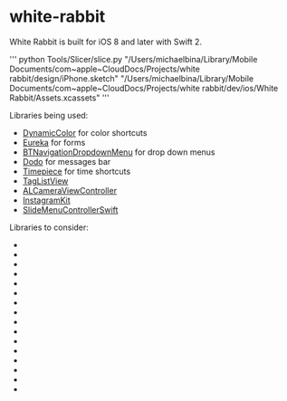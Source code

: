 # white-rabbit

White Rabbit is built for iOS 8 and later with Swift 2.

'''
python Tools/Slicer/slice.py "/Users/michaelbina/Library/Mobile Documents/com~apple~CloudDocs/Projects/white rabbit/design/iPhone.sketch" "/Users/michaelbina/Library/Mobile Documents/com~apple~CloudDocs/Projects/white rabbit/dev/ios/White Rabbit/Assets.xcassets"
'''

Libraries being used:

* [DynamicColor](https://github.com/yannickl/DynamicColor) for color shortcuts
* [Eureka](https://github.com/xmartlabs/Eureka) for forms
* [BTNavigationDropdownMenu](https://github.com/PhamBaTho/BTNavigationDropdownMenu) for drop down menus
* [Dodo](https://github.com/exchangegroup/Dodo) for messages bar
* [Timepiece](https://github.com/naoty/Timepiece) for time shortcuts
* [TagListView]()
* [ALCameraViewController]()
* [InstagramKit]()
* [SlideMenuControllerSwift]()


Libraries to consider:
* [](https://github.com/mamaral/Neon)
* [](https://github.com/ifitdoesntwork/DAExpandAnimation)
* [](https://github.com/ifitdoesntwork/DAExpandAnimation)
* [](https://github.com/poolqf/FillableLoaders)
* [](https://github.com/CezaryKopacz/CKWaveCollectionViewTransition)
* [](https://github.com/burczyk/XcodeSwiftSnippets)
* [](https://github.com/aaronabentheuer/AAFaceDetection)
* [](https://github.com/SnapKit/SnapKit)
* []()
* []()
* []()
* []()
* []()
* []()
* 
* 